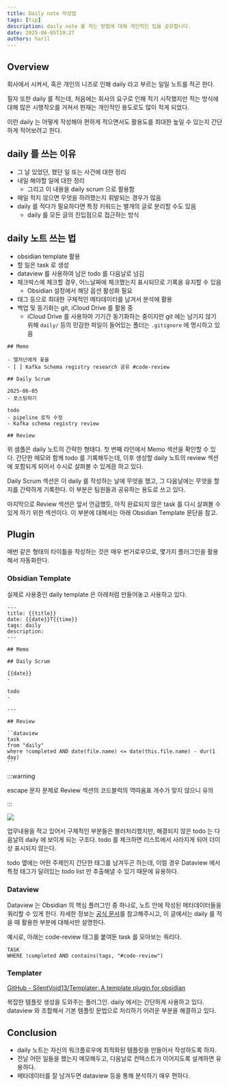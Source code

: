 ```yaml
---
title: Daily note 작성법
tags: [tip]
description: daily note 를 적는 방법에 대해 개인적인 팁을 공유합니다.
date: 2025-06-05T19:27
authors: haril
---
```


## Overview

회사에서 시켜서, 혹은 개인의 니즈로 인해 daily 라고 부르는 일일 노트를 적곤 한다. 

필자 또한 daily 를 적는데, 처음에는 회사의 요구로 인해 적기 시작했지만 적는 방식에 대해 많은 시행착오를 거쳐서 현재는 개인적인 용도로도 많이 적게 되었다.

이런 daily 는 어떻게 작성해야 편하게 적으면서도 활용도를 최대한 높일 수 있는지 간단하게 적어보려고 한다.

<!-- truncate -->

## daily 를 쓰는 이유

- 그 날 있었던, 했던 일 또는 사건에 대한 정리
- 내일 해야할 일에 대한 정리
    - 그리고 이 내용을 daily scrum 으로 활용함
- 매일 적지 않으면 무엇을 하려했는지 휘발되는 경우가 많음
- daily 를 적다가 필요하다면 특정 키워드는 별개의 글로 분리할 수도 있음
    - daily 를 모든 글의 진입점으로 접근하는 방식

## daily 노트 쓰는 법

- obsidian template 활용
- 할 일은 task 로 생성
- dataview 를 사용하여 남은 todo 를 다음날로 넘김
- 체크박스에 체크할 경우, 어느날짜에 체크했는지 표시되므로 기록을 유지할 수 있음
    - Obsidian 설정에서 해당 옵션 활성화 필요
- 태그 등으로 최대한 구체적인 메타데이터를 남겨서 분석에 활용
- 백업 및 동기화는 git, iCloud Drive 를 활용 중
    - iCloud Drive 를 사용하여 기기간 동기화하는 중이지만 git 에는 남기지 않기 위해 `daily/` 등의 민감한 파일이 들어있는 폴더는 `.gitignore` 에 명시하고 있음

```
## Memo

- 앨저넌에게 꽃을
- [ ] Kafka Schema registry research 공유 #code-review

## Daily Scrum

2025-06-05
- 포스팅하기

todo
- pipeline 로직 수정
- Kafka schema registry review

## Review

```

위 샘플은 daily 노트의 간략한 형태다. 첫 번째 라인에서 Memo 섹션을 확인할 수 있다. 간단한 메모와 함께 todo 를 기록해두는데,
이후 생성할 daily 노트의 review 섹션에 포함되게 되어서 수시로 살펴볼 수 있게끔 하고 있다.

Daily Scrum 섹션은 이 daily 를 작성하는 날에 무엇을 했고, 그 다음날에는 무엇을 할지를 간략하게 기록한다.
이 부분은 팀원들과 공유하는 용도로 쓰고 있다.

마지막으로 Review 섹션은 앞서 언급했듯, 아직 완료되지 않은 task 를 다시 살펴볼 수 있게 하기 위한 섹션이다.
이 부분에 대해서는 아래 Obsidian Template 문단을 참고.

## Plugin

매번 같은 형태의 타이틀을 작성하는 것은 매우 번거로우므로, 몇가지 플러그인을 활용해서 자동화한다.

### Obsidian Template

실제로 사용중인 daily template 은 아래처럼 만들어놓고 사용하고 있다.

```text
---
title: {{title}}
date: {{date}}T{{time}}
tags: daily
description: 
---

## Memo

## Daily Scrum

{{date}}
- 

todo
- 

---

## Review

``dataview
task
from "daily"
where !completed AND date(file.name) <= date(this.file.name) - dur(1 day)
``
```

:::warning

escape 문자 문제로 Review 섹션의 코드블럭의 역따옴표 개수가 맞지 않으니 유의

:::

![](https://i.imgur.com/QbtOw9f.png)

업무내용을 적고 있어서 구체적인 부분들은 블러처리했지만, 해결되지 않은 todo 는 다음날의 daily 에 보이게 되는 구조다. todo 를 체크하면 리스트에서 사라지게 되어 더이상 표시되지 않는다.

todo 옆에는 어떤 주제인지 간단한 태그를 남겨두곤 하는데, 이럴 경우 Dataview 에서 특정 태그가 달려있는 todo list 만 추출해낼 수 있기 때문에 유용하다.

### Dataview

Dataview 는 Obsidian 의 핵심 플러그인 중 하나로, 노트 안에 작성된 메타데이터들을 쿼리할 수 있게 한다. 자세한 정보는 [공식 문서](https://blacksmithgu.github.io/obsidian-dataview/)를  참고해주시고, 이 글에서는 daily 를 적을 때 활용한 부분에 대해서만 설명한다.

예시로, 아래는 code-review 태그를 붙여둔 task 를 모아보는 쿼리다.

```dataview
TASK
WHERE !completed AND contains(tags, "#code-review")
```

### Templater

[GitHub - SilentVoid13/Templater: A template plugin for obsidian](https://github.com/SilentVoid13/Templater)

복잡한 템플릿 생성을 도와주는 플러그인. daily 에서는 간단하게 사용하고 있다. dataview 와 조합해서 기본 템플릿 문법으로 처리하기 어려운 부분을 해결하고 있다.

## Conclusion

- daily 노트는 자신의 워크플로우에 최적화된 템플릿을 만들어서 작성하도록 하자.
- 전날 어떤 일들을 했는지 메모해두고, 다음날로 컨텍스트가 이어지도록 설계하면 유용하다.
- 메타데이터를 잘 남겨두면 dataview 등을 통해 분석하기 매우 편하다.

